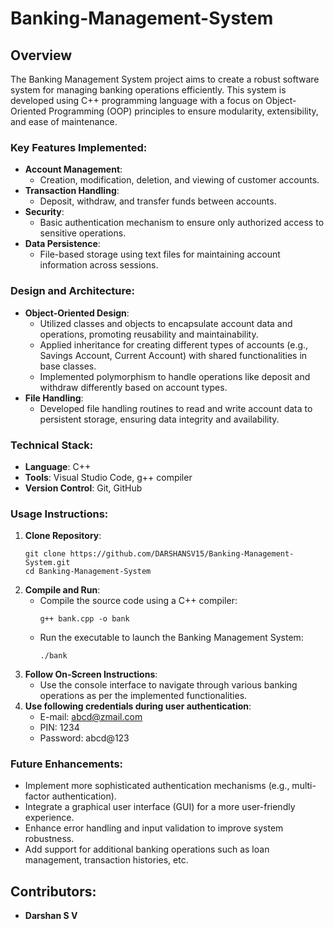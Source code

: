 # Banking-Management-System

## Overview

The Banking Management System project aims to create a robust software system for managing banking operations efficiently. This system is developed using C++ programming language with a focus on Object-Oriented Programming (OOP) principles to ensure modularity, extensibility, and ease of maintenance.

### Key Features Implemented:

- **Account Management**:
  - Creation, modification, deletion, and viewing of customer accounts.
- **Transaction Handling**:
  - Deposit, withdraw, and transfer funds between accounts.
- **Security**:
  - Basic authentication mechanism to ensure only authorized access to sensitive operations.
- **Data Persistence**:
  - File-based storage using text files for maintaining account information across sessions.

### Design and Architecture:

- **Object-Oriented Design**:
  - Utilized classes and objects to encapsulate account data and operations, promoting reusability and maintainability.
  - Applied inheritance for creating different types of accounts (e.g., Savings Account, Current Account) with shared functionalities in base classes.
  - Implemented polymorphism to handle operations like deposit and withdraw differently based on account types.
- **File Handling**:
  - Developed file handling routines to read and write account data to persistent storage, ensuring data integrity and availability.

### Technical Stack:

- **Language**: C++
- **Tools**: Visual Studio Code, g++ compiler
- **Version Control**: Git, GitHub

### Usage Instructions:

1. **Clone Repository**:
   ```
   git clone https://github.com/DARSHANSV15/Banking-Management-System.git
   cd Banking-Management-System
   ```
2. **Compile and Run**:
   - Compile the source code using a C++ compiler:
     ```
     g++ bank.cpp -o bank
     ```
   - Run the executable to launch the Banking Management System:
     ```
     ./bank
     ```
3. **Follow On-Screen Instructions**:
   - Use the console interface to navigate through various banking operations as per the implemented functionalities.
4. **Use following credentials during user authentication**:
   - E-mail: abcd@zmail.com
   - PIN: 1234
   - Password: abcd@123

### Future Enhancements:

- Implement more sophisticated authentication mechanisms (e.g., multi-factor authentication).
- Integrate a graphical user interface (GUI) for a more user-friendly experience.
- Enhance error handling and input validation to improve system robustness.
- Add support for additional banking operations such as loan management, transaction histories, etc.

## Contributors:

- **Darshan S V**

